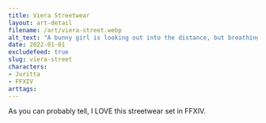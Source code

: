```yaml
---
title: Viera Streetwear
layout: art-detail
filename: /art/viera-street.webp
alt_text: "A bunny girl is looking out into the distance, but breathing out her streetwear jacket.Underneath the jacket is a crop top, and she's wearing some dark baggy pants."
date: 2022-01-01
excludefeed: true
slug: viera-street
characters:
- Juritta
- FFXIV
arttags:
---
```


As you can probably tell, I LOVE this streetwear set in FFXIV.

